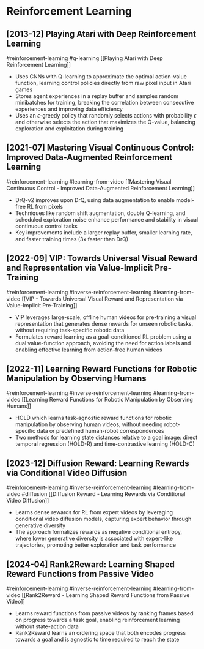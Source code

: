 # Reinforcement Learning

## [2013-12] Playing Atari with Deep Reinforcement Learning

#reinforcement-learning
#q-learning
[[Playing Atari with Deep Reinforcement Learning]]
- Uses CNNs with Q-learning to approximate the optimal action-value function, learning control policies directly from raw pixel input in Atari games
- Stores agent experiences in a replay buffer and samples random minibatches for training, breaking the correlation between consecutive experiences and improving data efficiency
- Uses an $\epsilon$-greedy policy that randomly selects actions with probability $\epsilon$ and otherwise selects the action that maximizes the Q-value, balancing exploration and exploitation during training

## [2021-07] Mastering Visual Continuous Control: Improved Data-Augmented Reinforcement Learning

#reinforcement-learning
#learning-from-video
[[Mastering Visual Continuous Control - Improved Data-Augmented Reinforcement Learning]]
- DrQ-v2 improves upon DrQ, using data augmentation to enable model-free RL from pixels
- Techniques like random shift augmentation, double Q-learning, and scheduled exploration noise enhance performance and stability in visual continuous control tasks
- Key improvements include a larger replay buffer, smaller learning rate, and faster training times (3x faster than DrQ)

## [2022-09] VIP: Towards Universal Visual Reward and Representation via Value-Implicit Pre-Training

#reinforcement-learning
#inverse-reinforcement-learning
#learning-from-video
[[VIP - Towards Universal Visual Reward and Representation via Value-Implicit Pre-Training]]
- VIP leverages large-scale, offline human videos for pre-training a visual representation that generates dense rewards for unseen robotic tasks, without requiring task-specific robotic data
- Formulates reward learning as a goal-conditioned RL problem using a dual value-function approach, avoiding the need for action labels and enabling effective learning from action-free human videos

## [2022-11] Learning Reward Functions for Robotic Manipulation by Observing Humans

#reinforcement-learning
#inverse-reinforcement-learning
#learning-from-video
[[Learning Reward Functions for Robotic Manipulation by Observing Humans]]
- HOLD which learns task-agnostic reward functions for robotic manipulation by observing human videos, without needing robot-specific data or predefined human-robot correspondences
- Two methods for learning state distances relative to a goal image: direct temporal regression (HOLD-R) and time-contrastive learning (HOLD-C)

## [2023-12] Diffusion Reward: Learning Rewards via Conditional Video Diffusion

#reinforcement-learning
#inverse-reinforcement-learning
#learning-from-video
#diffusion
[[Diffusion Reward - Learning Rewards via Conditional Video Diffusion]]
- Learns dense rewards for RL from expert videos by leveraging conditional video diffusion models, capturing expert behavior through generative diversity
- The approach formalizes rewards as negative conditional entropy, where lower generative diversity is associated with expert-like trajectories, promoting better exploration and task performance

## [2024-04] Rank2Reward: Learning Shaped Reward Functions from Passive Video

#reinforcement-learning
#inverse-reinforcement-learning
#learning-from-video
[[Rank2Reward - Learning Shaped Reward Functions from Passive Video]]
- Learns reward functions from passive videos by ranking frames based on progress towards a task goal, enabling reinforcement learning without state-action data
- Rank2Reward learns an ordering space that both encodes progress towards a goal and is agnostic to time required to reach the state
